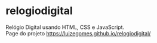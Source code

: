 # relogiodigital
 Relógio Digital usando HTML, CSS e JavaScript.<br>
 Page do projeto https://luizegomes.github.io/relogiodigital/
